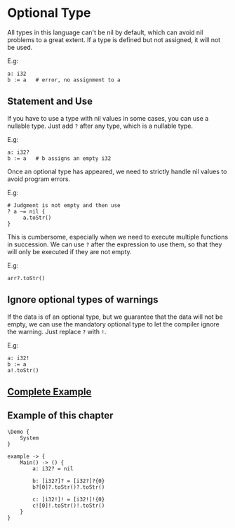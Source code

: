 # Optional Type
All types in this language can't be nil by default, which can avoid nil problems to a great extent.
If a type is defined but not assigned, it will not be used.

E.g:
```
a: i32
b := a   # error, no assignment to a
```

## Statement and Use

If you have to use a type with nil values in some cases, you can use a nullable type.
Just add `?` after any type, which is a nullable type.

E.g:
```
a: i32?
b := a   # b assigns an empty i32
```

Once an optional type has appeared, we need to strictly handle nil values to avoid program errors.

E.g:
```
# Judgment is not empty and then use
? a ~= nil {
     a.toStr()
}
```

This is cumbersome, especially when we need to execute multiple functions in succession.
We can use `?` after the expression to use them, so that they will only be executed if they are not empty.

E.g:
```
arr?.toStr()
```

## Ignore optional types of warnings
If the data is of an optional type, but we guarantee that the data will not be empty, we can use the mandatory optional type to let the compiler ignore the warning.
Just replace `?` with `!`.

E.g:
```
a: i32!
b := a
a!.toStr()
```

## [Complete Example](../example.xs)

## Example of this chapter
```
\Demo {
    System
}

example -> {
    Main() -> () {
        a: i32? = nil

        b: [i32?]? = [i32?]?{0}
        b?[0]?.toStr()?.toStr()

        c: [i32!]! = [i32!]!{0}
        c![0]!.toStr()!.toStr()
    }
}
```